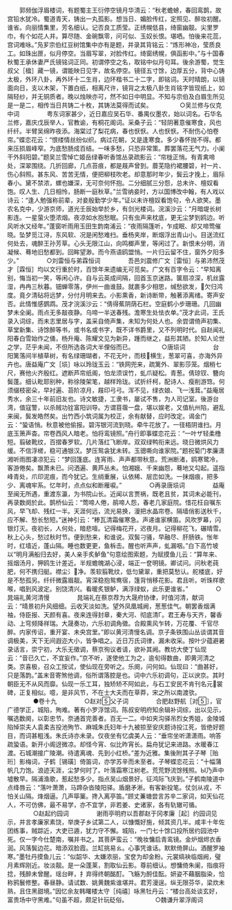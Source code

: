 <!-- { "loadSidebar": true } -->
　　郭频伽浮眉楼词，有题蜀主王衍停空镜月华清云：“秋老蟾蜍，春回鸾鹊，故宫铅水犹冷。蜀道青天，铸出一丸孤影。想当日、媚脸传红，定照见、醉妆初醒。谁省。向丽情集里，芳名细认。记否良工质莹。正绣幌低县，绮窗幽靓。尖里罗巾，有个如花人并。算尽随、金碗飘零，问可似、玉奴长恨。堪哂。怕後来花蕊，宫词难咏。”凫芗宗伯红豆树馆集中亦有是题，并录其背铭云：“炼形神冶，莹质良工。如珠出匣，似月停空。当眉写翠，对脸传红。绮窗绣幌，俱函影中。”与十国春秋蜀王承休妻严氏镜铭词正同。初谓停空之名，取铭中似月句耳。後余游蜀，觉生叔父［楹］藏一镜，谓能映日见字，故名停空。镜径五寸馀，边厚五分，背中心铸太极，外环八卦，再外环十二生肖，边环楷书二十二字，即铭词。天时晴朗，以镜面向日，支以木架，下置白纸，相离尺许，镜背之太极八卦生肖铭字皆现纸上，如隔轻纱，并无铜质者。晚以烛映亦可，然不如日中明显。不知与宗伯及白眉生所见是一是二，相传当日共铸二十枚，其铸法莫得而试矣。
　　
　　○吴兰修与仪克中词
　　
　　粤东词家甚少，近日嘉应吴石华、番禺仪墨农，始以词名。石华名兰修，嘉庆戊辰举人，官教谕，有桐花阁词。采桑子云：“轻阴著意催寒食，风也纤纤。半臂吴绵昨夜添。海棠过了梨花病，春也恹恹。人也恹恹。不耐伤心怕卷帘。”蝶恋花云：“恨缕情丝纷似织。病过花朝，又是逢寒食。多少春怀抛不得。都来压损眉峰窄。为底愁肠成百结。一味多愁，只恐非常策。葬罢落花无气力。小阑干外斜阳碧。”题吴兰雪悼亡姬岳绿春听香馆丛录疏影云：“帘栊正悄。有青禽啼处，深翠围绕。几折回廊，几点苔痕，都是屐声曾到。蘼芜隐约裙腰碧，衬一片、伤心斜照。甚东风、苦苦无情，便把柳枝吹老。却意那时年少，鬓云才挽上，眉际春小。黛不禁浓，螺也嫌深，无可奈何怀抱。二分细腻三分怨，总未许、檀奴看饱。叹人生、几日相怜，肠断一庭秋草。”兰雪纳妾时，方以国博改中翰，有人戏以诗云：“逢人勉强称前辈，对妾殷勤学少年。”证以未许檀奴看饱句，令人欲笑。墨农名克中，少游京师，道光壬辰始举於乡，有剑光楼词。浣溪沙云：“月暗堤长树影连。一星萤火堕浓烟。夜凉如水抱愁眠。只有虫声来枕底，更无尘梦到鸥边。听风听水又经年。”蓬窗听雨用玉田生韵南浦云：“夜雨隔篷听，乍成眠、却又啼莺催晓。坠梦觅江浔，东风软、况是闲愁难扫。垂杨夹岸，断烟浮出青山小。目送流红何处去，魂醉王孙芳草。心头无限江山，向鸣榔声里，等闲过了。新恨未分明，消凝候、蓦地旧愁都到。回眸望渺。而今燕语鸥盟悄。一片归云留不住，窗外夕阳多少。”
　　
　　○刘雷恒与弟霖恒词
　　
　　吾邑刘震修广文［雷恒］与弟沛然茂才［霖恒］均以文行重於时，百馀年来遗编无可觅矣。广文有百字令云：“早知离别，悔当初一笑，等闲心许。自与云英成间隔，回首玉京迷路。箧扇凉深，机丝露湿，冉冉三秋暮。钿蝉零落，伊州一曲谁鼓。就裹多少相思，缄愁欲发，欠归鸿度。竟夕清砧将远梦，分付月明来去。小影熏香，新诗断带，触著添离绪。寄声安否。此情惟感鹦鹉。茂才浣溪沙云：“倩得蕉阴荫石栏。空庭鹤小步珊珊。几回幽梦未全阑。雨点无多敲夜静。乌啼一半送春残。澹寒生处怯衣单。”茂才此词，王氏录入词综，而未志里居与字，盖采自倚声集，未知为何处人也。余尝谓倚声初集、草堂新集、诗馀醉等书，或书名或书字，既不详书爵里，又不列明时代。自赵闻礼阳春白雪始作之俑，杨升庵、陈耀文见为新异，踵而继之，益形其陋。於知人论世之学，茫乎未闻，不但所选各词大半俚俗而已。
　　
　　○唐埙词
　　
　　台阳篱落间半植草树，有名绿珊瑚者，不花无叶，而枝横生，葱翠可喜，亦海外异卉也。唐益庵广文［埙］咏以玲珑玉云：“铁网兜来，疏篱外、翠影莎笼。烟梢七尺，赛他火齐殷红。遮断芦帘纸阁，怕龙须误竹，虬爪疑松。青葱。倩琼钗、簪向鬓蓬。细认毗耶别种，称徐陵架笔，越样玲珑。试折纤柯，配诗人、瘦削游筇。何须缀枝密朵，早衬遍、苔阶凉月，屐印弓弓。浑不见，绿衣娘、飞一浅茸。”益庵居秀水，余三十年前旧友也。诗文敏捷，工隶书，屡试不售，为人司记室。後游台湾，值寇警，以杀贼功铨富阳训导。方谓苜蓿一盘，堪以娱老，又值杭州陷，避乱来闽，鬓发皓然矣。出竹西小筑词属为校正，余有献替，应时改定。谒金门云：“蛩语悄。秋意被他偷报。碧泻银河流到晓。牵牛花放了。一径梧阴谁扫。月底玉箫声杳。帘卷西风人暗老。怕将鸾镜照。”舟行即事蝶恋花云：“一叶ザ轻柔橹短。翦破靴纹，百摺春罗软。几片落红飞断岸。双双绿鸭衔来远。晓日微烘风力缓。不信浮槎，稳可通银汉。梦压鸳衾犹未转。玉骢嘶向谁家院。”题祝菊门孝廉潇湘听雨图凄凉犯云：“梦回篷底。连宵雨、声声都带秋意。荒洲断渚，鸥寒鹭冷，客游倦矣。飘萧未已。问洒遍、黄芦丛未。怕湘娥、千来幽怨，蓦地又勾起。遥指峰青处，爪印泥痕，而今犹记。生绡重展，认依稀、层峦如洗。一抹烟痕，把多少、离魂牢系。忆年时，点点似和断雁唳。”
　　
　　○再录唐埙词
　　
　　益庵至闽无所遇，重渡东瀛，为书院山长。近闻以言贾祸，既老且贫，其词未必能刊，再录数阕於此。鹊桥仙云：“莺啼人倦，鹃啼人怨，春老几家庭院。惜花枉自嘱东风，早飞却、残红一半。天涯何远，流光易换，漫把水晶帘卷。隔墙俏影送秋千，应不解、愁长愁短。”迷神引云：“糁瓦清霜催寒急。声递谁家横笛。风吹罗幕，闪银灯灭。夜初长，人何处，暗悲噎。记得梅花开，迟夜月。记得柳花飞，碾晴雪。秋上心头，愁过秋时节。便到愁来，和谁说。双鬓刁骚，早融尽、肝肠铁。怅年时，红墙近，蓬山隔。睡也数更更，鱼柝击。醒也听声声，虬漏咽。”白下高竹坡以“明月满船归去好，美人亲手炙鲈鱼”句意绘图索题，为赋摸鱼儿云：“算年来、摇烟汤月，狎鸥生计差近。半规蟾魄湖心浸，端正一奁明镜。卿试问。问秋老莼肥，何不携归艇。襟尘氵净。羡软翦靴纹，低匀黛翠，重把莫愁认。舵楼底，好是不愁孤另。纤纤微露眉靓。宵深稳抱鸳鸯宿，篷背悄移花影。君且听。听珠样歌喉，唱到风波定。别饶清兴。看暖炙银鲈，满浮绿蚁，此乐更谁省。”
　　
　　○晁端礼黄河清慢
　　
　　晁端礼在蔡京荐为大晟府协律，时值河清，献词云：“晴景初升风细细。云收天淡如洗。望外凤凰城阙，葱葱佳气。朝罢香烟满袖，侍臣报、天颜有喜。夜来连得封章，秦大河、彻底清Г。君王寿与天齐，馨香动、上穹频降祥瑞。大晟奏功，六乐初调角徵。合殿熏风乍转，万花覆、千官尽醉。内家传诏，重开宴、未央宫里。”即以黄河清慢名调。京子条铁围山丛谈谓其音调极美，天下无间遐迩大小，皆争唱之。近日万氏词律，漏未收采。按叶少蕴避暑录话言，崇宁初，大乐无徵调，蔡京徇议者请，欲补其阙。教坊大使丁仙现云：“音已久亡，不宜妄作。”京不听，遂使他工为之，逾旬得数曲，即黄河清之类。京喜极，召众工按试，使仙现在旁听之。乐阕，问何如。仙现曰：“曲甚好，只是落韵。”盖末音寄煞他调，俗所谓落腔是也。词中六乐初调句，正以谀京。其时朝臣无不从风而靡。仙现一乐工耳，独矫矫不阿如此，与石工安民不肯刊名元裳碑，正复相似。噫，是非风节，不在士大夫而在草莽，宋之所以南渡欤。
　　
　　●卷十九
　　
　　○赵对父子词
　　
　　合肥赵野航［对］，官广德学正，城陷，殉难。著有小罗浮馆词。陈叔安明府知余辑补词综，出以见示，嘱选数阕，以彰忠节。奈通首完善者。百无一二。中如夹沟驿吊烈女秀姐，金陵城陷悼崇夫人袁柔吉投池殉节、麻城朱氏妇年十九被掠至安庆题诗投江死，皆绝好题目，而词甚粗浅。朱氏诗亦未录。仅夜坐有忆虞美人云：“垂帘坐听潇潇雨。响答疏蛩语。新开小阁迓微凉。却怪今宵、似比昨宵长。扁舟犹记来进路。水暖春江渡。石城潮接广陵潮。待遣离魂、先到小红桥。”差为近雅。集後附其子子琴［贻珩］影梅词，子鹤［锡璜］倚笛词，亦学苏辛而未至者。子琴蝶恋花云：“十幅蒲帆几力饱。浪迹天涯，尘梦何时了。叶落霜寒江树老。荒荒野流馀残照。Ы乃声中墟散早。隔浦渔歌，惹起愁多少。指点吴山烟景好。征鸿际飞庆到。”子鹤南陵道中点绛唇云：“落叶萧萧，马蹄杂沓陵阳驿。盾磨矛淅。有客新投笔。仗剑从戎，不怕关山隔。烽烟逼。几声筚篥。搀入离亭笛。”顾丈蒹塘尝言苏辛二家词，如天仙花人，不可仿佛，最不易学，亦不宜学，非若姜、史诸家，各有轨辙可循。
　　
　　○赵起约园词
　　
　　谢雨亭明府以吾郡赵于冈孝廉［起］约园词见示，并言孝廉家素饶，举庚子乡试第二人，以慷慨好施，倾其资几半。咸丰十年佐团练事，贼踪近，大吏已遁，犹力守不懈。城陷，一门七十馀口投所居约园池中死。仅一字今仕楚南，嘱并书之。其菩萨蛮云：“晚妆慵启青鸾镜。金炉烟烬衣香润。风落鬓边花。暗添双脸霞。兰缸挑易ㄠ。心事凭谁话。默默倚屏山。酒醒罗袖寒。”墨牡丹摸鱼儿云：“似韶华、太嫌浓丽，宝奁为却金粉。元裳缟袂临烟阙，璧月素辉刚近。妆淡靓。是一朵蓬莱，割取仙云影。尊前细认。想慵倚朱阑，指痕将捻，残醉未曾醒。瑶台畔，扌弃得终朝酩酊。飞觞为酹佳酝。妍姿不藉胭脂染，恰称鸦鬟修整。春昼静。请试数、姚黄魏紫谁堪并。君芳漫逞。纵无限芬华，梁炊未熟，且住黑甜境。”因忆余友韩曙楼太守［纯禧］咏黑牡丹云：“楼台高处谈玄好，富贵场中守黑难。”句虽不超，颇足针玩砭俗。
　　
　　○魏谦升翠浮阁词
　　
